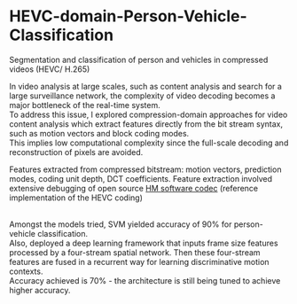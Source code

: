 # HEVC-domain-Person-Vehicle-Classification
Segmentation and classification of person and vehicles in compressed videos (HEVC/ H.265)

In video analysis at large scales, such as content analysis and search for a large surveillance network, the complexity of video decoding becomes a major bottleneck of the real-time system.<br>
To address this issue, I explored compression-domain approaches for video content analysis which extract features directly from the bit stream syntax, such as motion vectors and block coding modes.<br>
This implies low computational complexity since the full-scale decoding and reconstruction of pixels are avoided.

Features extracted from compressed bitstream: motion vectors, prediction modes, coding unit depth, DCT coefficients. Feature extraction involved extensive debugging of open source [HM software codec](https://hevc.hhi.fraunhofer.de/svn/svn_HEVCSoftware/tags/HM-16.0/) (reference implementation of the HEVC coding)<br><br>

Amongst the models tried, SVM yielded accuracy of 90% for person-vehicle classification.<br>
Also, deployed a deep learning framework that inputs frame size features processed by a four-stream spatial network. Then these four-stream features are fused in a recurrent way for learning discriminative motion contexts.<br>
Accuracy achieved is 70% - the architecture is still being tuned to achieve higher accuracy.

